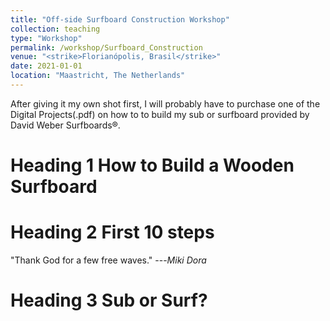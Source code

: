 ```yaml
---
title: "Off-side Surfboard Construction Workshop"
collection: teaching
type: "Workshop"
permalink: /workshop/Surfboard_Construction
venue: "<strike>Florianópolis, Brasil</strike>"
date: 2021-01-01
location: "Maastricht, The Netherlands"
---
```


After giving it my own shot first, I will probably have to purchase one of the Digital Projects(.pdf) on how to to build my sub or surfboard provided by David Weber Surfboards®.

Heading 1 How to Build a Wooden Surfboard
======

Heading 2 First 10 steps
======
"Thank God for a few free waves." ---<cite>Miki Dora</cite>

Heading 3 Sub or Surf?
======
